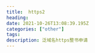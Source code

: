 ```yaml
---
title:  https2
heading: 
date: 2021-10-26T13:08:39.195Z
categories: ["other"]
tags: 
description: 泛域名https整书申请
---
```


